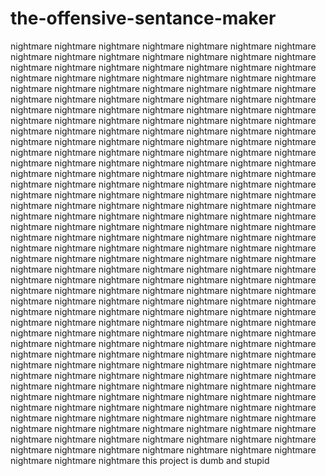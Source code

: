 # the-offensive-sentance-maker
nightmare nightmare nightmare nightmare nightmare nightmare nightmare nightmare nightmare nightmare nightmare nightmare nightmare nightmare nightmare nightmare nightmare nightmare nightmare nightmare nightmare nightmare nightmare nightmare nightmare nightmare nightmare nightmare nightmare nightmare nightmare nightmare nightmare nightmare nightmare nightmare nightmare nightmare nightmare nightmare nightmare nightmare nightmare nightmare nightmare nightmare nightmare nightmare nightmare nightmare nightmare nightmare nightmare nightmare nightmare nightmare nightmare nightmare nightmare nightmare nightmare nightmare nightmare nightmare nightmare nightmare nightmare nightmare nightmare nightmare nightmare nightmare nightmare nightmare nightmare nightmare
nightmare nightmare nightmare nightmare nightmare nightmare nightmare nightmare nightmare nightmare nightmare nightmare nightmare nightmare nightmare nightmare nightmare nightmare nightmare nightmare nightmare nightmare nightmare nightmare 
nightmare nightmare nightmare nightmare nightmare nightmare nightmare nightmare nightmare nightmare nightmare nightmare nightmare nightmare nightmare nightmare nightmare nightmare nightmare nightmare 
nightmare nightmare nightmare nightmare nightmare nightmare nightmare nightmare nightmare nightmare nightmare nightmare nightmare nightmare nightmare nightmare nightmare nightmare nightmare nightmare 
nightmare nightmare nightmare nightmare nightmare nightmare nightmare nightmare nightmare nightmare nightmare nightmare nightmare nightmare nightmare nightmare nightmare nightmare nightmare nightmare 
nightmare nightmare nightmare nightmare nightmare nightmare nightmare nightmare nightmare nightmare nightmare nightmare nightmare nightmare nightmare nightmare nightmare nightmare nightmare nightmare 
nightmare nightmare nightmare nightmare nightmare nightmare nightmare nightmare nightmare nightmare nightmare nightmare nightmare nightmare nightmare nightmare nightmare nightmare nightmare nightmare 
nightmare nightmare nightmare nightmare nightmare nightmare nightmare nightmare nightmare nightmare nightmare nightmare nightmare nightmare nightmare nightmare nightmare nightmare nightmare nightmare 
nightmare nightmare nightmare nightmare nightmare nightmare nightmare nightmare nightmare nightmare nightmare nightmare nightmare nightmare nightmare nightmare nightmare nightmare nightmare nightmare nightmare nightmare nightmare nightmare 
nightmare nightmare nightmare nightmare nightmare nightmare nightmare nightmare nightmare nightmare nightmare nightmare nightmare nightmare nightmare nightmare nightmare nightmare nightmare nightmare nightmare nightmare nightmare nightmare nightmare nightmare nightmare nightmare nightmare nightmare nightmare nightmare 
                                                                                    this project is dumb and stupid
